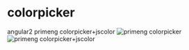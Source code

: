 # colorpicker
angular2 primeng colorpicker+jscolor
![primeng colorpicker](../master/before20200409.png)
![primeng colorpicker+jscolor](../master/after20200409.png)

